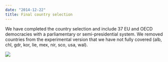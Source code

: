 ```yaml
---
date: "2014-12-22"
title: Final country selection
---
```


We have completed the country selection and include 37 EU and OECD democracies with a parliamentary or semi-presidential system. We removed countries from the experimental version that we have not fully covered (alb, chl, gdr, kor, lie, mex, nir, sco, usa, wal).

![](/images/parliament-european-union.jpg)
